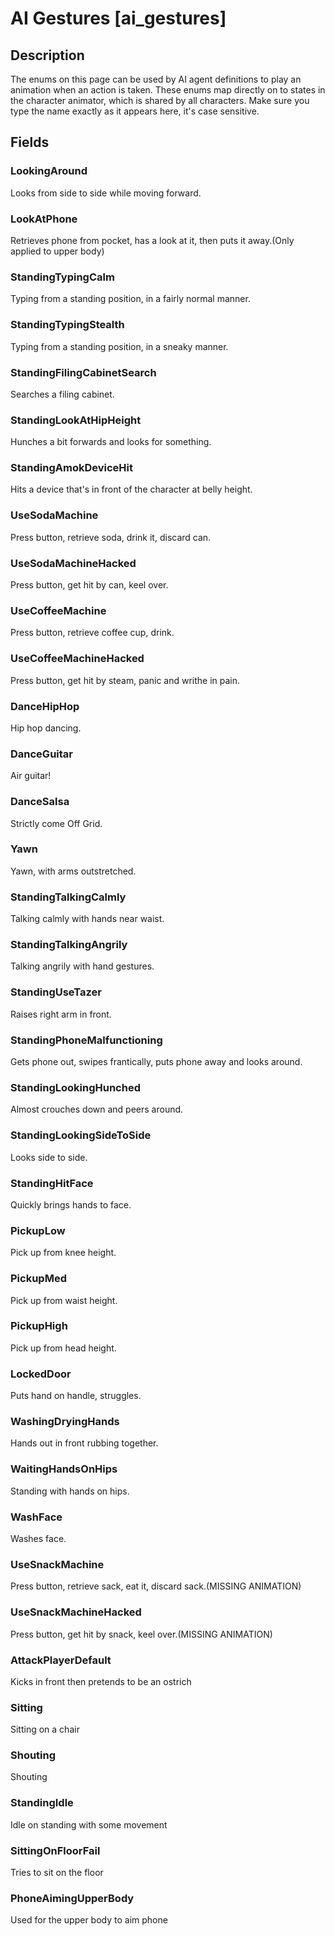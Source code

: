 AI Gestures [ai_gestures]
===========

Description
-----------

The enums on this page can be used by AI agent definitions to play an
animation when an action is taken. These enums map directly on to states
in the character animator, which is shared by all characters. Make sure
you type the name exactly as it appears here, it's case sensitive.

Fields
------

### LookingAround

Looks from side to side while moving forward.

### LookAtPhone

Retrieves phone from pocket, has a look at it, then puts it away.(Only
applied to upper body)

### StandingTypingCalm

Typing from a standing position, in a fairly normal manner.

### StandingTypingStealth

Typing from a standing position, in a sneaky manner.

### StandingFilingCabinetSearch

Searches a filing cabinet.

### StandingLookAtHipHeight

Hunches a bit forwards and looks for something.

### StandingAmokDeviceHit

Hits a device that's in front of the character at belly height.

### UseSodaMachine

Press button, retrieve soda, drink it, discard can.

### UseSodaMachineHacked

Press button, get hit by can, keel over.

### UseCoffeeMachine

Press button, retrieve coffee cup, drink.

### UseCoffeeMachineHacked

Press button, get hit by steam, panic and writhe in pain.

### DanceHipHop

Hip hop dancing.

### DanceGuitar

Air guitar!

### DanceSalsa

Strictly come Off Grid.

### Yawn

Yawn, with arms outstretched.

### StandingTalkingCalmly

Talking calmly with hands near waist.

### StandingTalkingAngrily

Talking angrily with hand gestures.

### StandingUseTazer

Raises right arm in front.

### StandingPhoneMalfunctioning

Gets phone out, swipes frantically, puts phone away and looks around.

### StandingLookingHunched

Almost crouches down and peers around.

### StandingLookingSideToSide

Looks side to side.

### StandingHitFace

Quickly brings hands to face.

### PickupLow

Pick up from knee height.

### PickupMed

Pick up from waist height.

### PickupHigh

Pick up from head height.

### LockedDoor

Puts hand on handle, struggles.

### WashingDryingHands

Hands out in front rubbing together.

### WaitingHandsOnHips

Standing with hands on hips.

### WashFace

Washes face.

### UseSnackMachine

Press button, retrieve sack, eat it, discard sack.(MISSING ANIMATION)

### UseSnackMachineHacked

Press button, get hit by snack, keel over.(MISSING ANIMATION)

### AttackPlayerDefault

Kicks in front then pretends to be an ostrich

### Sitting

Sitting on a chair

### Shouting

Shouting

### StandingIdle

Idle on standing with some movement

### SittingOnFloorFail

Tries to sit on the floor

### PhoneAimingUpperBody

Used for the upper body to aim phone
